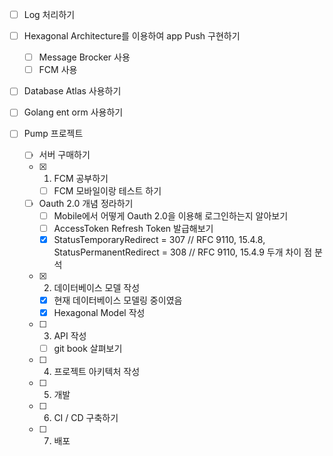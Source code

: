 - [ ] Log 처리하기 
- [ ] Hexagonal Architecture를 이용하여 app Push 구현하기
	- [ ] Message Brocker 사용
	- [ ] FCM 사용  
- [ ] Database Atlas 사용하기
- [ ] Golang ent orm 사용하기 



- [ ] Pump 프로젝트
	- [ ] 서버 구매하기 
	- [x] 1. FCM 공부하기 
		- [ ] FCM 모바일이랑 테스트 하기 
	- [ ] Oauth 2.0 개념 정라하기
		- [ ] Mobile에서 어떻게 Oauth 2.0을 이용해 로그인하는지 알아보기
		- [ ] AccessToken Refresh Token 발급해보기 
		- [x] StatusTemporaryRedirect = 307 // RFC 9110, 15.4.8, StatusPermanentRedirect = 308 // RFC 9110, 15.4.9 두개 차이 점 분석 
	- [x] 2. 데이터베이스 모델 작성 
		- [x] 현재 데이터베이스 모델링 중이였음 
		- [x] Hexagonal Model 작성 
	- [ ] 3. API 작성
		- [ ] git book 살펴보기 
	- [ ] 4. 프로젝트 아키텍처 작성 
	- [ ] 5. 개발
	- [ ] 6. CI / CD 구축하기
	- [ ] 7. 배포 